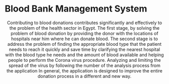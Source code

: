 # Blood Bank Management System
<p align="center">
Contributing to blood donations contributes significantly and effectively to the problem of the health sector in Egypt. The first stage, by solving the problem of blood donation by providing the donor with the locations of hospitals near him where he can donate blood. The second stage is to address the problem of finding the appropriate blood type that the patient needs to reach it quickly and save time by clarifying the nearest hospital with the blood type he needs and the amount of blood available and helping people to perform the Corona virus procedure. Analyzing and limiting the spread of the virus by following the number of the analysis process from the application In general, the application is designed to improve the entire donation process in a different and new way.
</p>
